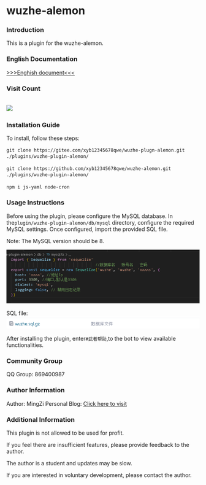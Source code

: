 # wuzhe-alemon

 
### Introduction

This is a plugin for the wuzhe-alemon.

### English Documentation

 [>>>Enghish document<<<](./README/Enghish.md)

### Visit Count
<br><img src="https://count.getloli.com/get/@:xyb12345678qwe?theme=rule33" /><br>
### Installation Guide

To install, follow these steps:
````
git clone https://gitee.com/xyb12345678qwe/wuzhe-plugn-alemon.git ./plugins/wuzhe-plugin-alemon/

git clone https://github.com/xyb12345678qwe/wuzhe-alemon.git ./plugins/wuzhe-plugin-alemon/

npm i js-yaml node-cron

````

### Usage Instructions

Before using the plugin, please configure the MySQL database. In the`plugin/wuzhe-plugin-alemon/db/mysql`
directory, configure the required MySQL settings. Once configured, import the provided SQL file.

Note: The MySQL version should be 8.

![输入图片说明](image.png)

SQL file:
![输入图片说明](image2.png)

After installing the plugin, enter`#武者帮助`,to the bot to view available functionalities.

### Community Group

QQ Group: 869400987


### Author Information

Author: MingZi
Personal Blog: [Click here to visit](https://boke.mzswebs.top/) 

### Additional Information
This plugin is not allowed to be used for profit.

If you feel there are insufficient features, please provide feedback to the author.

The author is a student and updates may be slow.

If you are interested in voluntary development, please contact the author.